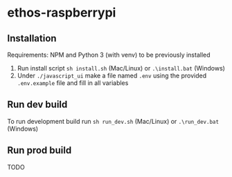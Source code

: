 # ethos-raspberrypi

## Installation

Requirements: NPM and Python 3 (with venv) to be previously installed

1. Run install script `sh install.sh` (Mac/Linux) or `.\install.bat` (Windows)
2. Under `./javascript_ui` make a file named `.env` using the provided `.env.example` file and fill in all variables

## Run dev build

To run development build run `sh run_dev.sh` (Mac/Linux) or `.\run_dev.bat` (Windows)

## Run prod build

TODO
